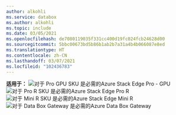 ```yaml
---
author: alkohli
ms.service: databox
ms.author: alkohli
ms.topic: include
ms.date: 03/05/2021
ms.openlocfilehash: de7080119035f331cc400d19fc024fcb24628d00
ms.sourcegitcommit: 5bbc00673bd5b86b1ab2b7a31a4b4b066087e8ed
ms.translationtype: HT
ms.contentlocale: zh-CN
ms.lasthandoff: 03/07/2021
ms.locfileid: "102436783"
---
```

**适用于：** ![对于 Pro GPU SKU 是必需的](media\azure-stack-edge-applies-to-skus\yes.png)Azure Stack Edge Pro - GPU![对于 Pro R SKU 是必需的](media\azure-stack-edge-applies-to-skus\yes.png)Azure Stack Edge Pro R![对于 Mini R SKU 是必需的](media\azure-stack-edge-applies-to-skus\yes.png)Azure Stack Edge Mini R![对于 Data Box Gateway 是必需的](media\azure-stack-edge-applies-to-skus\yes.png)Azure Data Box Gateway&nbsp;&nbsp;&nbsp;&nbsp;&nbsp;&nbsp;&nbsp;&nbsp;&nbsp;&nbsp;&nbsp;&nbsp;&nbsp;&nbsp;&nbsp;
